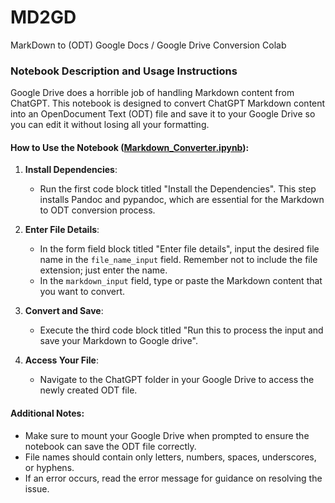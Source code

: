# MD2GD
MarkDown to (ODT) Google Docs / Google Drive Conversion Colab

### Notebook Description and Usage Instructions

Google Drive does a horrible job of handling Markdown content from ChatGPT. This notebook is designed to convert ChatGPT Markdown content into an OpenDocument Text (ODT) file and save it to your Google Drive so you can edit it without losing all your formatting. 

#### How to Use the Notebook ([Markdown_Converter.ipynb](https://github.com/clarkdever/MD2GD/blob/main/Markdown_Converter.ipynb)):
1. **Install Dependencies**:
   - Run the first code block titled "Install the Dependencies". This step installs Pandoc and pypandoc, which are essential for the Markdown to ODT conversion process.

2. **Enter File Details**:
   - In the form field block titled "Enter file details", input the desired file name in the `file_name_input` field. Remember not to include the file extension; just enter the name.
   - In the `markdown_input` field, type or paste the Markdown content that you want to convert.

3. **Convert and Save**:
   - Execute the third code block titled "Run this to process the input and save your Markdown to Google drive". 

4. **Access Your File**:
   - Navigate to the ChatGPT folder in your Google Drive to access the newly created ODT file.

#### Additional Notes:
- Make sure to mount your Google Drive when prompted to ensure the notebook can save the ODT file correctly.
- File names should contain only letters, numbers, spaces, underscores, or hyphens.
- If an error occurs, read the error message for guidance on resolving the issue.
